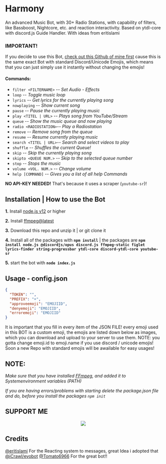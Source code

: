 # Harmony

An advanced Music Bot, with 30+ Radio Stations, with capability of filters, like Bassboost, Nightcore, etc. and reaction interactivity. Based on ytdl-core with discord.js Guide Handler. With ideas from eritislami 

### **IMPORTANT!** 

If you decide to use this Bot, [check out this Github of mine first](https://github.com/navaneethkm004/Music-Bot-With-Filters) cause this is the same exact Bot with standard Discord/Unicode Emojis, which means that you can just simply use it instantly without changing the emojis!

#### Commands:

- `filter <FILTERNAME>` --    *Set Audio - Effects*
- `loop`                --    *Toggle music loop*
- `lyrics`              --    *Get lyrics for the currently playing song*
- `nowplaying`          --    *Show current song*
- `pause`               --    *Pause the currently playing music*
- `play <TITEL | URL>`  --    *Plays song from YouTube/Stream*
- `queue`               --    *Show the music queue and now playing*
- `radio <RADIOSTATION>`--    *Play a Radiostation*
- `remove`              --    *Remove song from the queue*
- `resume`              --    *Resume currently playing music*
- `search <TITEL | URL>`--    *Search and select videos to play*
- `shuffle`             --    *Shuffles the current Queue!*
- `skip`                --    *Skip the currently playing song*
- `skipto <QUEUE NUM.>` --    *Skip to the selected queue number*
- `stop`                --    *Stops the music*
- `volume <VOL. NUM.>`  --    *Change volume*
- `help [COMMAND]`      --    *Gives you a list of all help Commands*

**NO API-KEY NEEDED!** That's because it uses a scraper (`youtube-sr`)!

## Installation | How to use the Bot

 **1.** Install [node.js v12](https://nodejs.org/api/cli.html#cli_unhandled_rejections_mode) or higher

 **2.** Install [ffmpeg@latest](https://ffmpeg.org) 

 **3.** Download this repo and unzip it    |    or git clone it
 
 **4.** Install all of the packages with **`npm install`**     |  the packages are   **`npm install node.js @discordjs/opus discord.js ffmpeg-static figlet lyrics-finder string-progressbar ytdl-core discord-ytdl-core youtube-sr`**
 
 **5.** start the bot with **`node index.js`**

## Usage - config.json

```json
{
  "TOKEN": "",
  "PREFIX": "+",
  "approveemoji": "EMOJIID",
  "denyemoji": "EMOJIID",
  "erroremoji": "EMOJIID"
}
```

It is important that you fill in every item of the JSON FILE! every emoji used in this BOT is a custom emoji, the emojis are listed down below as images, which you can download and upload to your server to use them. NOTE: you gotta change emoji.id to emoji.name if you use discord / unicode emojis! Soon a new Repo with standard emojis will be awailable for easy usages!

## **NOTE:**

*Make sure that you have installed [FFmpeg](https://ffmpeg.org), and added it to Systemenvironment variables (PATH)*

*If you are having errors/problems with starting delete the package.json file and do, before you install the packages `npm init`*

## SUPPORT ME

<div align="center">
            <a href="https://www.buymeacoffee.com/navaneethkm" target="_blank" style="display: inline-block;">
                <img
                    src="https://img.shields.io/badge/Donate-Buy%20Me%20A%20Coffee-orange.svg?style=flat-square" 
                    align="center"
                />
            </a></div>
            
## Credits

[@eritislami](https://github.com/eritislami/) For the Reacting system to messages, great Idea i adopted that [@iCrawl/evobot](https://github.com/eritislami/evobot)
[@Tomato6966](https://github.com/Tomato6966/) For the great bot!!
